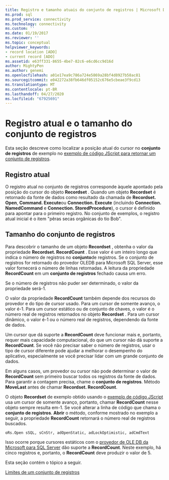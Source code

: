 ```yaml
---
title: Registro e tamanho atuais do conjunto de registros | Microsoft Docs
ms.prod: sql
ms.prod_service: connectivity
ms.technology: connectivity
ms.custom: ''
ms.date: 01/19/2017
ms.reviewer: ''
ms.topic: conceptual
helpviewer_keywords:
- record location [ADO]
- current record [ADO]
ms.assetid: e63ff331-8655-4be7-82c6-e6cd6cc9d16d
author: MightyPen
ms.author: genemi
ms.openlocfilehash: a01e17ea9c786a724e5869a28bf4d8927b58ac81
ms.sourcegitcommit: e042272a38fb646df05152c676e5cbeae3f9cd13
ms.translationtype: MT
ms.contentlocale: pt-BR
ms.lasthandoff: 04/27/2020
ms.locfileid: "67925691"
---
```

# <a name="current-record-and-size-of-recordset"></a>Registro atual e o tamanho do conjunto de registros
Esta seção descreve como localizar a posição atual do cursor no **conjunto de registros** de exemplo no [exemplo de código JScript para retornar um conjunto de registros](../../../ado/guide/data/jscript-code-example-to-return-a-recordset.md).  
  
## <a name="current-record"></a>Registro atual  
 O registro atual no conjunto de registros corresponde àquele apontado pela posição do cursor do objeto **Recordset** . Quando um objeto **Recordset** é retornado da fonte de dados como resultado da chamada de **Recordset. Open**, **Command. Execute**ou **Connection. Execute** (incluindo **Connection. NamedCommand** e **Connection. StoredProcedure**), o cursor é definido para apontar para o primeiro registro. No conjunto de exemplos, o registro atual inicial é o item "pêras secas orgânicas do tio Bob".  
  
## <a name="size-of-recordset"></a>Tamanho do conjunto de registros  
 Para descobrir o tamanho de um objeto **Recordset** , obtenha o valor da propriedade **Recordset. RecordCount** . Esse valor é um inteiro longo que indica o número de registros no **conjunto**de registros. Se o conjunto de registros for retornado do provedor OLEDB para Microsoft SQL Server, esse valor fornecerá o número de linhas retornadas. A leitura da propriedade **RecordCount** em um **conjunto de registros** fechado causa um erro.  
  
 Se o número de registros não puder ser determinado, o valor da propriedade será-1.  
  
 O valor da propriedade **RecordCount** também depende dos recursos do provedor e do tipo de cursor usado. Para um cursor de somente avanço, o valor é-1. Para um cursor estático ou de conjunto de chaves, o valor é o número real de registros retornados no objeto **Recordset** . Para um cursor dinâmico, o valor é-1 ou o número real de registros, dependendo da fonte de dados.  
  
 Um cursor que dá suporte a **RecordCount** deve funcionar mais e, portanto, requer mais capacidade computacional, do que um cursor não dá suporte a **RecordCount**. Se você não precisar saber o número de registros, usar o tipo de cursor diferente pode ajudar a melhorar o desempenho do aplicativo, especialmente se você precisar lidar com um grande conjunto de dados.  
  
 Em alguns casos, um provedor ou cursor não pode determinar o valor de **RecordCount** sem primeiro buscar todos os registros da fonte de dados. Para garantir a contagem precisa, chame o **conjunto de registros**. Método **MoveLast** antes de chamar **Recordset. RecordCount**.  
  
 O objeto **Recordset** de exemplo obtido usando o [exemplo de código JScript](../../../ado/guide/data/jscript-code-example-to-return-a-recordset.md) usa um cursor de somente avanço, portanto, chamar **RecordCount** nesse objeto sempre resulta em-1. Se você alterar a linha de código que chama o **conjunto de registros**. **Abrir** o método, conforme mostrado no exemplo a seguir, a propriedade **RecordCount** retornará o número real de registros buscados.  
  
```  
oRs.Open sSQL, sCnStr, adOpenStatic, adLockOptimistic, adCmdText   
```  
  
 Isso ocorre porque cursores estáticos com o [provedor de OLE DB da Microsoft para SQL Server](../../../ado/guide/appendixes/microsoft-ole-db-provider-for-sql-server.md) dão suporte a **RecordCount**. Neste exemplo, há cinco registros e, portanto, o **RecordCount** deve produzir o valor de 5.  
  
 Esta seção contém o tópico a seguir.  
  
 [Limites de um conjunto de registros](../../../ado/guide/data/boundaries-of-a-recordset.md)
